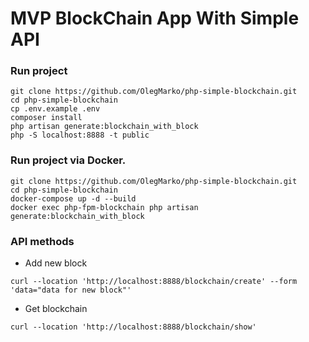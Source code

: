 # MVP BlockChain App With Simple API

### Run project
```shell
git clone https://github.com/OlegMarko/php-simple-blockchain.git
cd php-simple-blockchain
cp .env.example .env
composer install
php artisan generate:blockchain_with_block
php -S localhost:8888 -t public
```

### Run project via Docker.
```shell
git clone https://github.com/OlegMarko/php-simple-blockchain.git
cd php-simple-blockchain
docker-compose up -d --build
docker exec php-fpm-blockchain php artisan generate:blockchain_with_block
```

### API methods

 - Add new block
```shell
curl --location 'http://localhost:8888/blockchain/create' --form 'data="data for new block"'
```

- Get blockchain
```shell
curl --location 'http://localhost:8888/blockchain/show'
```
